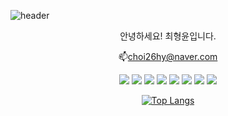 ![header](https://capsule-render.vercel.app/api?type=Soft&color=auto&height=100&section=header&text=Hi!%20I'm%20HyungYoon&fontSize=50&animation=twinkling)
<p align="center">안녕하세요! 최형윤입니다.</p>
<p align="center">📫<a href="mailto:choi26hy@naver.com">choi26hy@naver.com</a></p>
<div align="center">
	<img src="https://img.shields.io/badge/Java-007396?style=flat&logo=Java&logoColor=white" />
	<img src="https://img.shields.io/badge/HTML5-E34F26?style=flat&logo=HTML5&logoColor=white" />
	<img src="https://img.shields.io/badge/CSS3-1572B6?style=flat&logo=CSS3&logoColor=white" />
	<img src="https://img.shields.io/badge/spring-6DB33F?style=flat&logo=spring&logoColor=white" />
	<img src="https://img.shields.io/badge/mysql-4479A1?style=flat&logo=MySQL&logoColor=white" />
	<img src="https://img.shields.io/badge/javascript-F7DF1E?style=flat&logo=JavaScript&logoColor=white" />
	<img src="https://img.shields.io/badge/jquery-0769AD?style=flat&logo=jQuery&logoColor=white" />
	<img src="https://img.shields.io/badge/bootstrap-7952B3?style=flat&logo=bootstrap&logoColor=white" />

[![Top Langs](https://github-readme-stats.vercel.app/api/top-langs/?username=delay-100&layout=compact)](https://github.com/HyungYoon-Choi/github-readme-stats)
</div>

